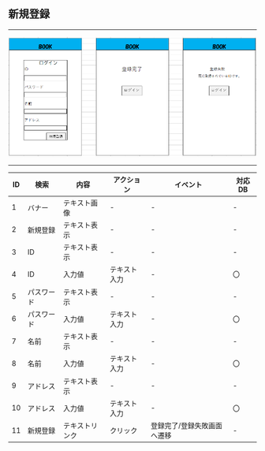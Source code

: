## 新規登録
*****
<img src="img/sinki.png" width="1000">

*****
|ID|検索|内容|アクション|イベント|対応DB|
|--|----|---|---------|--------|-----|
|1|バナー|テキスト画像|-|-|-|
|2|新規登録|テキスト表示|-|-|-|
|3|ID|テキスト表示|-|-|-|
|4|ID|入力値|テキスト入力|-|〇|
|5|パスワード|テキスト表示|-|-|-|
|6|パスワード|入力値|テキスト入力|-|〇|
|7|名前|テキスト表示|-|-|-|
|8|名前|入力値|テキスト入力|-|〇|
|9|アドレス|テキスト表示|-|-|-|
|10|アドレス|入力値|テキスト入力|-|〇|
|11|新規登録|テキストリンク|クリック|登録完了/登録失敗画面へ遷移|-|
